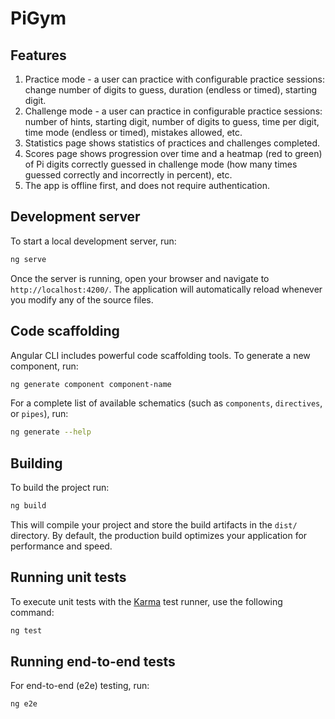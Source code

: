 # PiGym
## Features
1. Practice mode - a user can practice with configurable practice sessions: change number of digits to guess, duration (endless or timed), starting digit.
2. Challenge mode - a user can practice in configurable practice sessions: number of hints, starting digit, number of digits to guess, time per digit, time mode (endless or timed), mistakes allowed, etc.
3. Statistics page shows statistics of practices and challenges completed.
4. Scores page shows progression over time and a heatmap (red to green) of Pi digits correctly guessed in challenge mode (how many times guessed correctly and incorrectly in percent), etc.
5. The app is offline first, and does not require authentication.

## Development server

To start a local development server, run:

```bash
ng serve
```

Once the server is running, open your browser and navigate to `http://localhost:4200/`. The application will automatically reload whenever you modify any of the source files.

## Code scaffolding

Angular CLI includes powerful code scaffolding tools. To generate a new component, run:

```bash
ng generate component component-name
```

For a complete list of available schematics (such as `components`, `directives`, or `pipes`), run:

```bash
ng generate --help
```

## Building

To build the project run:

```bash
ng build
```

This will compile your project and store the build artifacts in the `dist/` directory. By default, the production build optimizes your application for performance and speed.

## Running unit tests

To execute unit tests with the [Karma](https://karma-runner.github.io) test runner, use the following command:

```bash
ng test
```

## Running end-to-end tests

For end-to-end (e2e) testing, run:

```bash
ng e2e
```
